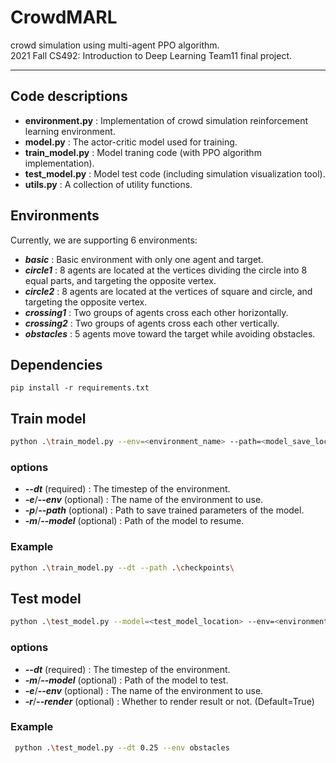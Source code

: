# CrowdMARL
crowd simulation using multi-agent PPO algorithm.  
2021 Fall CS492: Introduction to Deep Learning Team11 final project.

***

## Code descriptions
- **environment.py** : Implementation of crowd simulation reinforcement learning environment.
- **model.py** : The actor-critic model used for training.
- **train_model.py** : Model traning code (with PPO algorithm implementation).
- **test_model.py** : Model test code (including simulation visualization tool).
- **utils.py** : A collection of utility functions.

## Environments
Currently, we are supporting 6 environments:
- ***basic*** : Basic environment with only one agent and target.  
- ***circle1*** : 8 agents are located at the vertices dividing the circle into 8 equal parts, and targeting the opposite vertex.  
- ***circle2*** : 8 agents are located at the vertices of square and circle, and targeting the opposite vertex.  
- ***crossing1*** : Two groups of agents cross each other horizontally.  
- ***crossing2*** : Two groups of agents cross each other vertically.  
- ***obstacles*** : 5 agents move toward the target while avoiding obstacles.  

## Dependencies
```
pip install -r requirements.txt
```

## Train model
```bash
python .\train_model.py --env=<environment_name> --path=<model_save_location> --model=<model_load_location>
```
### options
- ***--dt*** (required) : The timestep of the environment.
- ***-e***/***--env*** (optional) : The name of the environment to use.
- ***-p***/***--path*** (optional) : Path to save trained parameters of the model.
- ***-m***/***--model*** (optional) : Path of the model to resume.

### Example
```bash
python .\train_model.py --dt --path .\checkpoints\
```

## Test model
```bash
python .\test_model.py --model=<test_model_location> --env=<environment_name>
```
### options
- ***--dt*** (required) : The timestep of the environment.
- ***-m***/***--model*** (optional) : Path of the model to test.
- ***-e***/***--env*** (optional) : The name of the environment to use.
- ***-r***/***--render*** (optional) : Whether to render result or not. (Default=True)

### Example
```bash
 python .\test_model.py --dt 0.25 --env obstacles
```